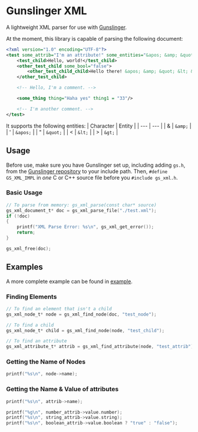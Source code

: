 # Gunslinger XML
A lightweight XML parser for use with [Gunslinger](https://github.com/MrFrenik/gunslinger).

At the moment, this library is capable of parsing the following document:

```xml
<?xml version="1.0" encoding="UTF-8"?>
<test some_attrib="I'm an attribute!" some_entities="&apos; &amp; &quot; &lt; &gt;" some_number1  =     "384.7" some_bool="true">
	<test_child>Hello, world!</test_child>
	<other_test_child some_bool="false">
		<other_test_child_child>Hello there! &apos; &amp; &quot; &lt; &gt;</other_test_child_child>
	</other_test_child>

	<!-- Hello, I'm a comment. -->

	<some_thing thing="Haha yes" thing1 = "33"/>

	<!-- I'm another comment. -->
</test>
```

It supports the following entities:
| Character | Entity |
| --- | --- |
| & | `&amp;` |
| ' | `&apos;` |
| " | `&quot;` |
| < | `&lt;` |
| > | `&gt;` |

## Usage
Before use, make sure you have Gunslinger set up, including adding `gs.h`, from the
[Gunslinger repository](https://github.com/MrFrenik/gunslinger) to your include path.
Then, `#define GS_XML_IMPL` in *one* C or C++ source file before you `#include gs_xml.h`.

### Basic Usage
```c
// To parse from memory: gs_xml_parse(const char* source)
gs_xml_document_t* doc = gs_xml_parse_file("./test.xml");
if (!doc)
{
	printf("XML Parse Error: %s\n", gs_xml_get_error());
	return;
}

gs_xml_free(doc);
```

## Examples
A more complete example can be found in [example](https://github.com/veridisquot/gs_xml/tree/master/example).

### Finding Elements
```c
// To find an element that isn't a child
gs_xml_node_t* node = gs_xml_find_node(doc, "test_node");

// To find a child
gs_xml_node_t* child = gs_xml_find_node(node, "test_child");

// To find an attribute
gs_xml_attribute_t* attrib = gs_xml_find_attribute(node, "test_attrib");
```

### Getting the Name of Nodes
```c
printf("%s\n", node->name);
```

### Getting the Name & Value of attributes
```c
printf("%s\n", attrib->name);

printf("%g\n", number_attrib->value.number);
printf("%s\n", string_attrib->value.string);
printf("%s\n", boolean_attrib->value.boolean ? "true" : "false");
```
